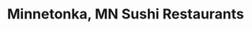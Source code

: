 ---
layout: city
title: Minnetonka, MN Sushi Restaurants
permalink: /minnesota/minnetonka/
stateAbbr: MN
stateName: Minnesota
cityName: Minnetonka

---